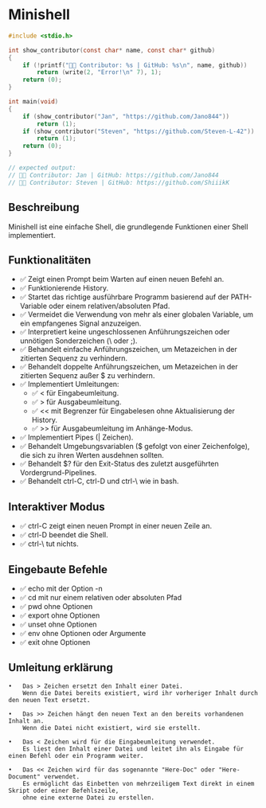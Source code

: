 # Minishell
```c
#include <stdio.h>

int	show_contributor(const char* name, const char* github)
{
	if (!printf("👨‍💻 Contributor: %s | GitHub: %s\n", name, github))
		return (write(2, "Error!\n" 7), 1);
	return (0);
}

int	main(void)
{
	if (show_contributor("Jan", "https://github.com/Jano844"))
		return (1);
	if (show_contributor("Steven", "https://github.com/Steven-L-42"))
		return (1);
	return (0);
}

// expected output:
// 👨‍💻 Contributor: Jan | GitHub: https://github.com/Jano844
// 👨‍💻 Contributor: Steven | GitHub: https://github.com/ShiiikK
```
## Beschreibung
Minishell ist eine einfache Shell, die grundlegende Funktionen einer Shell implementiert.

## Funktionalitäten
- ✅ Zeigt einen Prompt beim Warten auf einen neuen Befehl an.
- ✅ Funktionierende History.
- ✅ Startet das richtige ausführbare Programm basierend auf der PATH-Variable oder einem relativen/absoluten Pfad.
- ✅ Vermeidet die Verwendung von mehr als einer globalen Variable, um ein empfangenes Signal anzuzeigen.
- ✅ Interpretiert keine ungeschlossenen Anführungszeichen oder unnötigen Sonderzeichen (\ oder ;).
- ✅ Behandelt einfache Anführungszeichen, um Metazeichen in der zitierten Sequenz zu verhindern.
- ✅ Behandelt doppelte Anführungszeichen, um Metazeichen in der zitierten Sequenz außer $ zu verhindern.
- ✅ Implementiert Umleitungen:
  - ✅ < für Eingabeumleitung.
  - ✅ > für Ausgabeumleitung.
  - ✅ << mit Begrenzer für Eingabelesen ohne Aktualisierung der History.
  - ✅ >> für Ausgabeumleitung im Anhänge-Modus.
- ✅ Implementiert Pipes (| Zeichen).
- ✅ Behandelt Umgebungsvariablen ($ gefolgt von einer Zeichenfolge), die sich zu ihren Werten ausdehnen sollten.
- ✅ Behandelt $? für den Exit-Status des zuletzt ausgeführten Vordergrund-Pipelines.
- ✅ Behandelt ctrl-C, ctrl-D und ctrl-\ wie in bash.

## Interaktiver Modus
- ✅ ctrl-C zeigt einen neuen Prompt in einer neuen Zeile an.
- ✅ ctrl-D beendet die Shell.
- ✅ ctrl-\ tut nichts.

## Eingebaute Befehle
- ✅ echo mit der Option -n
- ✅ cd mit nur einem relativen oder absoluten Pfad
- ✅ pwd ohne Optionen
- ✅ export ohne Optionen
- ✅ unset ohne Optionen
- ✅ env ohne Optionen oder Argumente
- ✅ exit ohne Optionen

## Umleitung erklärung
	•	Das > Zeichen ersetzt den Inhalt einer Datei.
		Wenn die Datei bereits existiert, wird ihr vorheriger Inhalt durch den neuen Text ersetzt.

	•	Das >> Zeichen hängt den neuen Text an den bereits vorhandenen Inhalt an.
		Wenn die Datei nicht existiert, wird sie erstellt.

	•	Das < Zeichen wird für die Eingabeumleitung verwendet.
		Es liest den Inhalt einer Datei und leitet ihn als Eingabe für einen Befehl oder ein Programm weiter.

	•	Das << Zeichen wird für das sogenannte "Here-Doc" oder "Here-Document" verwendet.
		Es ermöglicht das Einbetten von mehrzeiligem Text direkt in einem Skript oder einer Befehlszeile,
		ohne eine externe Datei zu erstellen.
